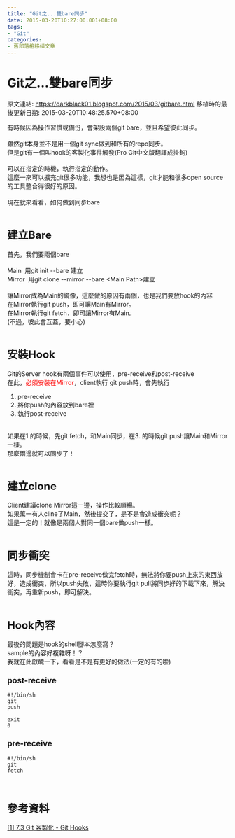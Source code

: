 ```yaml
---
title: "Git之...雙bare同步"
date: 2015-03-20T10:27:00.001+08:00
tags: 
- "Git"
categories:
- 舊部落格移植文章
---
```


# Git之...雙bare同步

原文連結: https://darkblack01.blogspot.com/2015/03/gitbare.html
移植時的最後更新日期: 2015-03-20T10:48:25.570+08:00

有時候因為操作習慣或備份，會架設兩個git bare，並且希望彼此同步。<br /><br />雖然git本身並不是用一個git sync做到和所有的repo同步。<br />但是git有一個叫hook的客製化事件觸發(Pro Git中文版翻譯成掛鉤)<br /><br />可以在指定的時機，執行指定的動作。<br />這麼一來可以擴充git很多功能，我想也是因為這樣，git才能和很多open source的工具整合得很好的原因。<br /><br />現在就來看看，如何做到同步bare<br /><br /><h2><span style="font-size: x-large;">建立Bare</span></h2>首先，我們要兩個bare<br /><br />Main &nbsp;用git init --bare 建立<br />Mirror &nbsp;用git clone --mirror --bare &lt;Main Path&gt;建立<br /><br />讓Mirror成為Main的鏡像，這麼做的原因有兩個，也是我們要放hook的內容<br />在Mirror執行git push，即可讓Main有Mirror。<br />在Mirror執行git fetch，即可讓Mirror有Main。<br />(不過，彼此會互蓋，要小心)<br /><br /><h2><span style="font-size: x-large;">安裝Hook</span></h2>Git的Server hook有兩個事件可以使用，pre-receive和post-receive<br />在此，<span style="color: red;">必須安裝在Mirror</span>，client執行 git push時，會先執行<br /><ol><li>pre-receive</li><li>將你push的內容放到bare裡</li><li>執行post-receive</li></ol><br />如果在1.的時候，先git fetch，和Main同步，在3. 的時候git push讓Main和Mirror一樣。<br />那麼兩邊就可以同步了！<br /><br /><h2><span style="font-size: x-large;">建立clone</span></h2>Client建議clone Mirror這一邊，操作比較順暢。<br />如果萬一有人cline了Main，然後提交了，是不是會造成衝突呢？<br />這是一定的！就像是兩個人對同一個bare做push一樣。<br /><br /><h2><span style="font-size: x-large;">同步衝突</span></h2>這時，同步機制會卡在pre-receive做完fetch時，無法將你要push上來的東西放好，造成衝突，所以push失敗，這時你要執行git pull將同步好的下載下來，解決衝突，再重新push，即可解決。<br /><br /><h2><span style="font-size: x-large;">Hook內容</span></h2>最後的問題是hook的shell腳本怎麼寫？<br />sample的內容好複雜呀！？<br />我就在此獻醜一下，看看是不是有更好的做法(一定的有的啦)<br /><h3><span style="font-size: large;">post-receive </span></h3><pre class="prettyprint"><code class="language-sh">#!/bin/sh<br />git push<br /><br />exit 0</code></pre><h3><span style="font-size: large;">pre-receive </span></h3><pre class="prettyprint"><code class="language-sh">#!/bin/sh<br />git fetch</code></pre><br /><h2><span style="font-size: x-large;">參考資料&nbsp;</span></h2><a href="http://git-scm.com/book/zh-tw/v1/Git-%E5%AE%A2%E8%A3%BD%E5%8C%96-Git-Hooks" target="_blank">[1] 7.3 Git 客製化 - Git Hooks</a>
